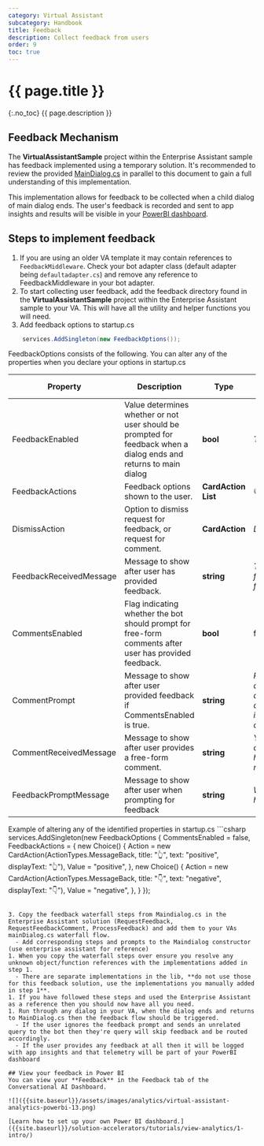 ```yaml
---
category: Virtual Assistant
subcategory: Handbook
title: Feedback
description: Collect feedback from users
order: 9
toc: true
---
```


# {{ page.title }}
{:.no_toc}
{{ page.description }}

## Feedback Mechanism
The **VirtualAssistantSample** project within the Enterprise Assistant sample has feedback implemented using a temporary solution. It's recommended to review the provided [MainDialog.cs](https://aka.ms/bfEnterpriseAssistantMainDialog) in parallel to this document to gain a full understanding of this implementation.

This implementation allows for feedback to be collected when a child dialog of main dialog ends. The user's feedback is recorded and sent to app insights and results will be visible in your [PowerBI dashboard](https://aka.ms/bfFeedbackDocPowerBiHeader).

## Steps to implement feedback

1) If you are using an older VA template it may contain references to `FeedbackMiddleware`. Check your bot adapter class (default adapter being `defaultadapter.cs`) and remove any reference to FeedbackMiddleware in your bot adapter.
1) To start collecting user feedback, add the feedback directory found in the **VirtualAssistantSample** project within the Enterprise Assistant sample to your VA. This will have all the utility and helper functions you will need.
1) Add feedback options to startup.cs
```csharp
    services.AddSingleton(new FeedbackOptions());
```

   FeedbackOptions consists of the following. You can alter any of the properties when you declare your options in startup.cs

  | Property | Description | Type | Default value |
| -------- | ----------- | ---- |------------- |
| FeedbackEnabled | Value determines whether or not user should be prompted for feedback when a dialog ends and returns to main dialog | **bool** | *True* |
| FeedbackActions | Feedback options shown to the user. | **CardAction List** | 👍 / 👎 |
| DismissAction | Option to dismiss request for feedback, or request for comment. | **CardAction** | *Dismiss*
| FeedbackReceivedMessage | Message to show after user has provided feedback. | **string** | *Thanks for your feedback!* |
| CommentsEnabled | Flag indicating whether the bot should prompt for free-form comments after user has provided feedback. | **bool** | false |
| CommentPrompt | Message to show after user provided feedback if CommentsEnabled is true. | **string** | *Please add any additional comments in the chat.*
| CommentReceivedMessage | Message to show after user provides a free-form comment. | **string** | *Your comment has been received.* |
| FeedbackPromptMessage | Message to show after user when prompting for feedback | **string** | *Was that helpful?* |

Example of altering any of the identified properties in startup.cs
    ```csharp
            services.AddSingleton(new FeedbackOptions
            {
                CommentsEnabled = false,
                FeedbackActions =
                {
                    new Choice()
                    {
                        Action = new CardAction(ActionTypes.MessageBack, title: "👆", text: "positive", displayText: "👆"),
                        Value = "positive",
                    },
                    new Choice()
                    {
                        Action = new CardAction(ActionTypes.MessageBack, title: "👇", text: "negative", displayText: "👇"),
                        Value = "negative",
                    },
                }
            });
  ```

3. Copy the feedback waterfall steps from Maindialog.cs in the Enterprise Assistant solution (RequestFeedback, RequestFeedbackComment, ProcessFeedback) and add them to your VAs mainDialog.cs waterfall flow.
    - Add corresponding steps and prompts to the Maindialog constructor (use enterprise assistant for reference)
1. When you copy the waterfall steps over ensure you resolve any unknown object/function references with the implementations added in step 1.
    - There are separate implementations in the lib, **do not use those for this feedback solution, use the implementations you manually added in step 1**.
1. If you have followed these steps and used the Enterprise Assistant as a reference then you should now have all you need.
1. Run through any dialog in your VA, when the dialog ends and returns to MainDialog.cs then the feedback flow should be triggered.
    - If the user ignores the feedback prompt and sends an unrelated query to the bot then they're query will skip feedback and be routed accordingly.
    - If the user provides any feedback at all then it will be logged with app insights and that telemetry will be part of your PowerBI dashboard

## View your feedback in Power BI
You can view your **Feedback** in the Feedback tab of the Conversational AI Dashboard.

![]({{site.baseurl}}/assets/images/analytics/virtual-assistant-analytics-powerbi-13.png)

[Learn how to set up your own Power BI dashboard.]({{site.baseurl}}/solution-accelerators/tutorials/view-analytics/1-intro/)

